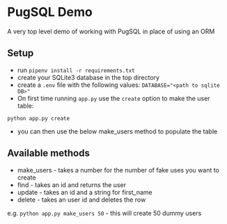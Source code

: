 # PugSQL Demo

A very top level demo of working with PugSQL in place of using an ORM

## Setup

* run `pipenv install -r requirements.txt`
* create your SQLite3 database in the top directory
* create a `.env` file with the following values: `DATABASE="<path to sqlite DB>"`
* On first time running `app.py` use the `create` option to make the user table:

`python app.py create`

* you can then use the below make_users method to populate the table

## Available methods

* make_users - takes a number for the number of fake uses you want to create
* find - takes an id and returns the user
* update - takes an id and a string for first_name
* delete - takes an user id and deletes the row

e.g. `python app.py make_users 50` - this will create 50 dummy users

